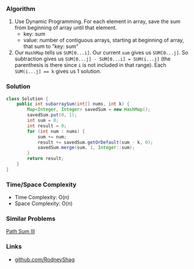 ### Algorithm

1. Use Dynamic Programming. For each element in array, save the sum from beginning of array until that element.
    - key: sum
    - value: number of contiguous arrays, starting at beginning of array, that sum to "key: sum"
1. Our `HashMap` tells us `SUM[0...i]`. Our current `sum` gives us `SUM[0...j]`. So subtraction gives us `SUM[0...j] - SUM[0...i] = SUM(i...j]` (the parenthesis is there since `i` is not included in that range). Each `SUM(i...j] == k` gives us 1 solution.

### Solution

```java
class Solution {
    public int subarraySum(int[] nums, int k) {
        Map<Integer, Integer> savedSum = new HashMap();
        savedSum.put(0, 1);
        int sum = 0;
        int result = 0;        
        for (int num : nums) {
            sum += num;
            result += savedSum.getOrDefault(sum - k, 0);
            savedSum.merge(sum, 1, Integer::sum);
        }
        return result;
    }
}
```

### Time/Space Complexity

- Time Complexity: O(n)
- Space Complexity: O(n)

### Similar Problems

[Path Sum III](https://leetcode.com/problems/path-sum-iii)

### Links

- [github.com/RodneyShag](https://github.com/RodneyShag)

